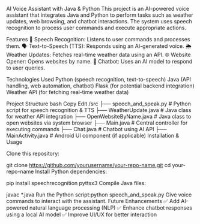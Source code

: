 AI Voice Assistant with Java & Python
This project is an AI-powered voice assistant that integrates Java and Python to perform tasks such as weather updates, web browsing, and chatbot interactions. The system uses speech recognition to process user commands and execute appropriate actions.

Features
🎤 Speech Recognition: Listens to user commands and processes them.
🗣 Text-to-Speech (TTS): Responds using an AI-generated voice.
🌦 Weather Updates: Fetches real-time weather data using an API.
🌐 Website Opener: Opens websites by name.
🤖 Chatbot: Uses an AI model to respond to user queries.

Technologies Used
Python (speech recognition, text-to-speech)
Java (API handling, web automation, chatbot)
Flask (for potential backend integration)
Weather API (for fetching real-time weather data)

Project Structure
bash
Copy
Edit
/src
 ├── speech_and_speak.py  # Python script for speech recognition & TTS
 ├── WeatherUpdate.java   # Java class for weather API integration
 ├── OpenWebsiteByName.java # Java class to open websites via system browser
 ├── Main.java            # Central controller for executing commands
 ├── Chat.java            # Chatbot using AI API
 ├── MainActivity.java    # Android UI component (if applicable)
Installation & Usage

Clone this repository:

git clone https://github.com/yourusername/your-repo-name.git
cd your-repo-name
Install Python dependencies:

pip install speechrecognition pyttsx3
Compile Java files:

javac *.java
Run the Python script:python speech_and_speak.py
Give voice commands to interact with the assistant.
Future Enhancements
✅ Add AI-powered natural language processing (NLP)
✅ Enhance chatbot responses using a local AI model
✅ Improve UI/UX for better interaction
